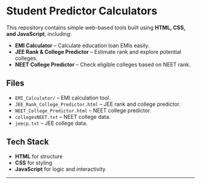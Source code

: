 # Student Predictor Calculators

This repository contains simple web-based tools built using **HTML, CSS, and JavaScript**, including:  
- **EMI Calculator** – Calculate education loan EMIs easily.  
- **JEE Rank & College Predictor** – Estimate rank and explore potential colleges.  
- **NEET College Predictor** – Check eligible colleges based on NEET rank.

## Files
- `EMI_Calculator/` – EMI calculation tool.
- `JEE_Rank_College_Predictor.html` – JEE rank and college predictor.
- `NEET_College_Predictor.html` – NEET college predictor.
- `collegesNEET.txt` – NEET college data.
- `jeecp.txt` – JEE college data.

## Tech Stack
- **HTML** for structure  
- **CSS** for styling  
- **JavaScript** for logic and interactivity

---
